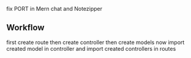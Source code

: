 fix PORT in Mern chat and Notezipper

## Workflow

first create route then create controller then create models
now import created model in controller
and import created controllers in routes
